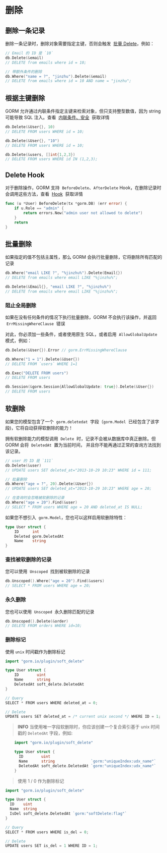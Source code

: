 # 删除

## 删除一条记录

删除一条记录时，删除对象需要指定主键，否则会触发  [批量 Delete](https://gorm.io/zh_CN/docs/delete.html#batch_delete)，例如：

```go
// Email 的 ID 是 `10`
db.Delete(&email)
// DELETE from emails where id = 10;

// 带额外条件的删除
db.Where("name = ?", "jinzhu").Delete(&email)
// DELETE from emails where id = 10 AND name = "jinzhu";
```

## 根据主键删除

GORM 允许通过内联条件指定主键来检索对象，但只支持整型数值，因为 string 可能导致 SQL 注入。查看  [内联条件、安全](https://gorm.io/zh_CN/docs/query.thml#inline_conditions)  获取详情

```go
db.Delete(&User{}, 10)
// DELETE FROM users WHERE id = 10;

db.Delete(&User{}, "10")
// DELETE FROM users WHERE id = 10;

db.Delete(&users, []int{1,2,3})
// DELETE FROM users WHERE id IN (1,2,3);
```

## Delete Hook

对于删除操作，GORM 支持  `BeforeDelete`、`AfterDelete` Hook，在删除记录时会调用这些方法，查看  [Hook](https://gorm.io/zh_CN/docs/hooks.html)  获取详情

```go
func (u *User) BeforeDelete(tx *gorm.DB) (err error) {
    if u.Role == "admin" {
        return errors.New("admin user not allowed to delete")
    }
    return
}
```

## 批量删除

如果指定的值不包括主属性，那么 GORM 会执行批量删除，它将删除所有匹配的记录

```go
db.Where("email LIKE ?", "%jinzhu%").Delete(Email{})
// DELETE from emails where email LIKE "%jinzhu%";

db.Delete(&Email{}, "email LIKE ?", "%jinzhu%")
// DELETE from emails where email LIKE "%jinzhu%";
```

### 阻止全局删除

如果在没有任何条件的情况下执行批量删除，GORM 不会执行该操作，并返回  `ErrMissingWhereClause`  错误

对此，你必须加一些条件，或者使用原生 SQL，或者启用  `AllowGlobalUpdate`  模式，例如：

```go
db.Delete(&User{}).Error // gorm.ErrMissingWhereClause

db.Where("1 = 1").Delete(&User{})
// DELETE FROM `users` WHERE 1=1

db.Exec("DELETE FROM users")
// DELETE FROM users

db.Session(&gorm.Session{AllowGlobalUpdate: true}).Delete(&User{})
// DELETE FROM users
```

## 软删除

如果您的模型包含了一个  `gorm.deletedat`  字段（`gorm.Model`  已经包含了该字段)，它将自动获得软删除的能力！

拥有软删除能力的模型调用  `Delete`  时，记录不会被从数据库中真正删除。但 GORM 会将  `DeletedAt`  置为当前时间， 并且你不能再通过正常的查询方法找到该记录。

```go
// user 的 ID 是 `111`
db.Delete(&user)
// UPDATE users SET deleted_at="2013-10-29 10:23" WHERE id = 111;

// 批量删除
db.Where("age = ?", 20).Delete(&User{})
// UPDATE users SET deleted_at="2013-10-29 10:23" WHERE age = 20;

// 在查询时会忽略被软删除的记录
db.Where("age = 20").Find(&user)
// SELECT * FROM users WHERE age = 20 AND deleted_at IS NULL;
```

如果您不想引入  `gorm.Model`，您也可以这样启用软删除特性：

```go
type User struct {
    ID      int
    Deleted gorm.DeletedAt
    Name    string
}
```

### 查找被软删除的记录

您可以使用  `Unscoped`  找到被软删除的记录

```go
db.Unscoped().Where("age = 20").Find(&users)
// SELECT * FROM users WHERE age = 20;
```

### 永久删除

您也可以使用  `Unscoped`  永久删除匹配的记录

```go
db.Unscoped().Delete(&order)
// DELETE FROM orders WHERE id=10;
```

### 删除标记

使用 `unix` 时间戳作为删除标记

```go
import "gorm.io/plugin/soft_delete"

type User struct {
    ID        uint
    Name      string
    DeletedAt soft_delete.DeletedAt
}

// Query
SELECT * FROM users WHERE deleted_at = 0;

// Delete
UPDATE users SET deleted_at = /* current unix second */ WHERE ID = 1;
```

> **INFO** 当使用唯一字段软删除时，你应该创建一个复合索引基于 unix 时间戳的 `DeletedAt` 字段，例如:

```go
    import "gorm.io/plugin/soft_delete"

    type User struct {
      ID        uint
      Name      string                `gorm:"uniqueIndex:udx_name"`
      DeletedAt soft_delete.DeletedAt `gorm:"uniqueIndex:udx_name"`
    }
```

> 使用 1 / 0 作为删除标记

```go
import "gorm.io/plugin/soft_delete"

type User struct {
  ID    uint
  Name  string
  IsDel soft_delete.DeletedAt `gorm:"softDelete:flag"`
}

// Query
SELECT * FROM users WHERE is_del = 0;

// Delete
UPDATE users SET is_del = 1 WHERE ID = 1;
```
